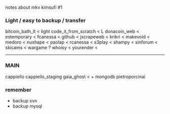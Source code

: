 notes about mkv kimsufi #1 

### Light / easy to backup / transfer

bitcoin_bath_lt < light
code_it_from_scratch < L
donacoin_web < 
estemporary < 
fcanessa < 
github < 
jscrapeweb < 
krikri <
makevoid < 
medoro < 
nushape <
paolap < 
rcanessa <
s3play <
shampy < 
sinforum < 
skicams < 
wargame ? 
whoisy <
yourender <

---


### MAIN

cappiello
cappiello_staging
gaia_ghost < + mongodb
pietroporcinai

### remember

+ backup svn 
+ backup mysql
